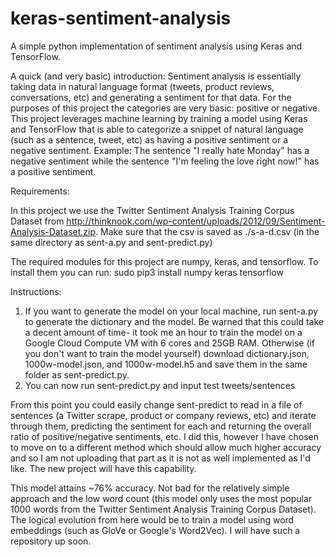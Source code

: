 # keras-sentiment-analysis
A simple python implementation of sentiment analysis using Keras and TensorFlow.

A quick (and very basic) introduction: Sentiment analysis is essentially taking data in natural language format (tweets, product reviews, conversations, etc) and generating a sentiment for that data. For the purposes of this project the categories are very basic: positive or negative. This project leverages machine learning by training a model using Keras and TensorFlow that is able to categorize a snippet of natural language (such as a sentence, tweet, etc) as having a positive sentiment or a negative sentiment.
  Example: The sentence "I really hate Monday" has a negative sentiment while the sentence "I'm feeling the love right now!" has a positive sentiment.

Requirements:

  In this project we use the Twitter Sentiment Analysis Training Corpus Dataset from http://thinknook.com/wp-content/uploads/2012/09/Sentiment-Analysis-Dataset.zip.
  Make sure that the csv is saved as ./s-a-d.csv (in the same directory as sent-a.py and sent-predict.py)
  
  The required modules for this project are numpy, keras, and tensorflow. To install them you can run:
    sudo pip3 install numpy keras tensorflow

Instructions:
  1. If you want to generate the model on your local machine, run sent-a.py to generate the dictionary and the model. Be warned that this could take a decent amount of time- it took me an hour to train the model on a Google Cloud Compute VM with 6 cores and 25GB RAM. Otherwise (if you don't want to train the model yourself) download dictionary.json, 1000w-model.json, and 1000w-model.h5 and save them in the same folder as sent-predict.py.
  2. You can now run sent-predict.py and input test tweets/sentences
  
From this point you could easily change sent-predict to read in a file of sentences (a Twitter scrape, product or company reviews, etc) and iterate through them, predicting the sentiment for each and returning the overall ratio of positive/negative sentiments, etc. I did this, however I have chosen to move on to a different method which should allow much higher accuracy and so I am not uploading that part as it is not as well implemented as I'd like. The new project will have this capability.
  
This model attains ~76% accuracy. Not bad for the relatively simple approach and the low word count (this model only uses the most popular 1000 words from the Twitter Sentiment Analysis Training Corpus Dataset). The logical evolution from here would be to train a model using word embeddings (such as GloVe or Google's Word2Vec). I will have such a repository up soon.
